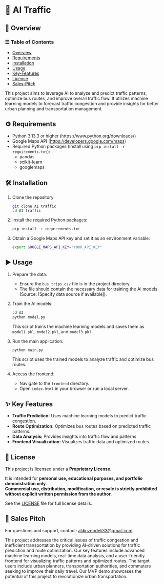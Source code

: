 # 🤖 AI Traffic

## 🚦 Overview

### ☰ Table of Contents
- [Overview](#-overview)
- [Requirements](#-requirements)
- [Installation](#-installation)
- [Usage](#-usage)
- [Key-Features](#-key-features)
- [License](#-license)
- [Sales-Pitch](#-sales-pitch)


This project aims to leverage AI to analyze and predict traffic patterns, optimize bus routes, and improve overall traffic flow. It utilizes machine learning models to forecast traffic congestion and provide insights for better urban planning and transportation management.

## ⚙️ Requirements

- Python 3.13.3 or higher (https://www.python.org/downloads/)
- Google Maps API (https://developers.google.com/maps)
- Required Python packages (install using `pip install -r requirements.txt`):
  - pandas
  - scikit-learn
  - googlemaps

## 🛠️ Installation

1.  Clone the repository:

    ```bash
    git clone AI traffic
    cd AI traffic
    ```
2.  Install the required Python packages:

    ```bash
    pip install -r requirements.txt
    ```
3.  Obtain a Google Maps API key and set it as an environment variable:

    ```bash
    export GOOGLE_MAPS_API_KEY="YOUR_API_KEY"
    ```

## ▶️ Usage

1.  Prepare the data:
    - Ensure the `bus_trips.csv` file is in the project directory.
    - The file should contain the necessary data for training the AI models (Source: [Specify data source if available]).

2.  Train the AI models:

    ```bash
    cd AI
    python model.py
    ```

    This script trains the machine learning models and saves them as `model1.pkl`, `model2.pkl`, and `model3.pkl`.

3.  Run the main application:

    ```bash
    python main.py
    ```

    This script uses the trained models to analyze traffic and optimize bus routes.

4.  Access the frontend:
    - Navigate to the `frontend` directory.
    - Open `index.html` in your browser or run a local server.

## ✨ Key Features

-   **Traffic Prediction:** Uses machine learning models to predict traffic congestion.
-   **Route Optimization:** Optimizes bus routes based on predicted traffic patterns.
-   **Data Analysis:** Provides insights into traffic flow and patterns.
-   **Frontend Visualization:** Visualizes traffic data and optimized routes.


## 📝 License

This project is licensed under a **Proprietary License**.

It is intended for **personal use, educational purposes, and portfolio demonstration only**.  
**Commercial use, distribution, modification, or resale is strictly prohibited without explicit written permission from the author.**

See the [LICENSE](./LICENSE) file for full license details.

## 📢 Sales Pitch

For questions and support, contact: aldinzendeli33@gmail.com

This project addresses the critical issues of traffic congestion and inefficient transportation by providing AI-driven solutions for traffic prediction and route optimization. Our key features include advanced machine learning models, real-time data analysis, and a user-friendly frontend for visualizing traffic patterns and optimized routes. The target users include urban planners, transportation authorities, and commuters seeking to improve their daily travel. Our MVP demo showcases the potential of this project to revolutionize urban transportation.
